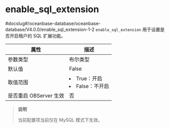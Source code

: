 enable_sql_extension 
=========================================
#docslug#/oceanbase-database/oceanbase-database/V4.0.0/enable_sql_extension-1-2
`enable_sql_extension` 用于设置是否开启租户的 SQL 扩展功能。


|      **属性**      |                                                    **描述**                                                     |
|------------------|---------------------------------------------------------------------------------------------------------------|
| 参数类型             | 布尔类型                                                                                                          |
| 默认值              | False                                                                                                         |
| 取值范围             | <li> True：开启   <li> False：不开启    |
| 是否重启 OBServer 生效 | 否                                                                                                             |


> **说明**
> 
> 当前配置项当前仅在 MySQL 模式下生效。

